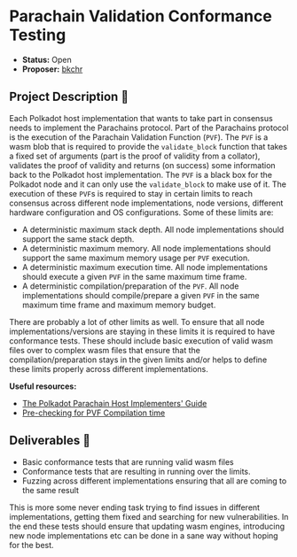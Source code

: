 # Parachain Validation Conformance Testing

* **Status:** Open
* **Proposer:** [bkchr](https://github.com/bkchr)

## Project Description :page_facing_up: 

Each Polkadot host implementation that wants to take part in consensus needs to implement the Parachains protocol. Part of the Parachains
protocol is the execution of the Parachain Validation Function (`PVF`). The `PVF` is a wasm blob that is required to provide the `validate_block`
function that takes a fixed set of arguments (part is the proof of validity from a collator), validates the proof of validity and returns (on success) some
information back to the Polkadot host implementation. The `PVF` is a black box for the Polkadot node and it can only use the `validate_block` to 
make use of it. The execution of these `PVF`s is required to stay in certain limits to reach consensus across different node implementations,
node versions, different hardware configuration and OS configurations. Some of these limits are:

- A deterministic maximum stack depth. All node implementations should support the same stack depth.
- A deterministic maximum memory. All node implementations should support the same maximum memory usage per `PVF` execution.
- A deterministic maximum execution time. All node implementations should execute a given `PVF` in the same maximum time frame.
- A deterministic compilation/preparation of the `PVF`. All node implementations should compile/prepare a given `PVF` in the same maximum time frame and maximum memory budget.

There are probably a lot of other limits as well. To ensure that all node implementations/versions are staying in these limits it is required
to have conformance tests. These should include basic execution of valid wasm files over to complex wasm files that ensure that the compilation/preparation 
stays in the given limits and/or helps to define these limits properly across different implementations. 

**Useful resources:**
- [The Polkadot Parachain Host Implementers' Guide](https://paritytech.github.io/polkadot/book/index.html) 
- [Pre-checking for PVF Compilation time](https://github.com/paritytech/polkadot/issues/3211) 

## Deliverables :nut_and_bolt:

- Basic conformance tests that are running valid wasm files
- Conformance tests that are resulting in running over the limits.
- Fuzzing across different implementations ensuring that all are coming to the same result

This is more some never ending task trying to find issues in different implementations, getting them fixed and searching for new vulnerabilities. 
In the end these tests should ensure that updating wasm engines, introducing new node implementations 
etc can be done in a sane way without hoping for the best.
